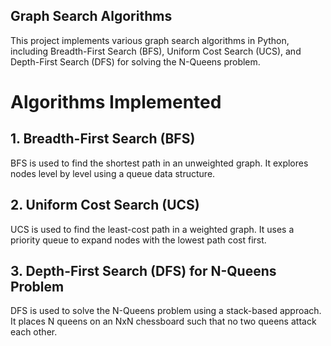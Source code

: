## Graph Search Algorithms
This project implements various graph search algorithms in Python, including Breadth-First Search (BFS), Uniform Cost Search (UCS), and Depth-First Search (DFS) for solving the N-Queens problem.  

# Algorithms Implemented

## 1. Breadth-First Search (BFS)
BFS is used to find the shortest path in an unweighted graph. It explores nodes level by level using a queue data structure.  

## 2. Uniform Cost Search (UCS)
UCS is used to find the least-cost path in a weighted graph. It uses a priority queue to expand nodes with the lowest path cost first.

## 3. Depth-First Search (DFS) for N-Queens Problem
DFS is used to solve the N-Queens problem using a stack-based approach. It places N queens on an NxN chessboard such that no two queens attack each other.

